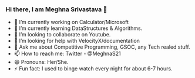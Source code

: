 ### Hi there, I am Meghna Srivastava 👋



- 🔭 I’m currently working on Calculator/Microsoft
- 🌱 I’m currently learning DataStructures & Algorithms.
- 👯 I’m looking to collaborate on Youtube.
- 🤔 I’m looking for help with VelocityX/documentation
- 💬 Ask me about Competitive Programming, GSOC, any Tech realed stuff.
- 📫 How to reach me: Twitter - @MeghnaS21
- 😄 Pronouns: Her/She.
- ⚡ Fun fact: I used to binge watch every night for about 6-7 hours.


